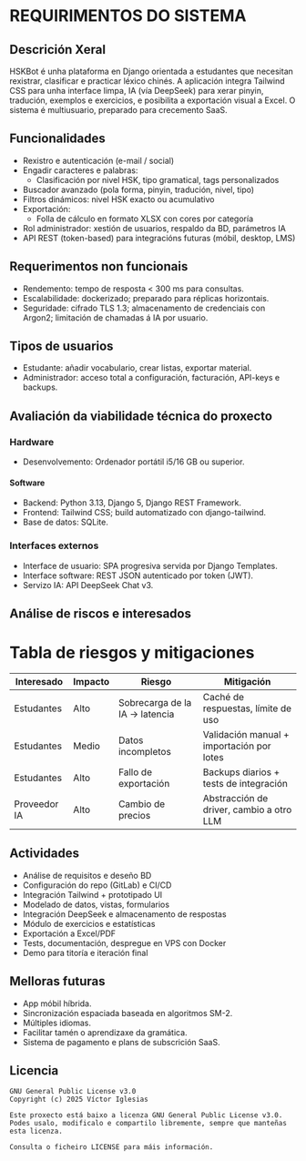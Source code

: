 # REQUIRIMENTOS DO SISTEMA

## Descrición Xeral

HSKBot é unha plataforma en Django orientada a estudantes que necesitan rexistrar, clasificar e practicar léxico chinés.
A aplicación integra Tailwind CSS para unha interface limpa, IA (vía DeepSeek) para xerar pinyin, tradución, exemplos e exercicios, e posibilita a exportación visual a Excel. O sistema é multiusuario, preparado para crecemento SaaS.

## Funcionalidades

- Rexistro e autenticación (e-mail / social)
- Engadir caracteres e palabras:
  - Clasificación por nivel HSK, tipo gramatical, tags personalizados
- Buscador avanzado (pola forma, pinyin, tradución, nivel, tipo)
- Filtros dinámicos: nivel HSK exacto ou acumulativo
- Exportación:
  - Folla de cálculo en formato XLSX con cores por categoría
- Rol administrador: xestión de usuarios, respaldo da BD, parámetros IA
- API REST (token-based) para integracións futuras (móbil, desktop, LMS)

## Requerimentos non funcionais
- Rendemento: tempo de resposta < 300 ms para consultas.
- Escalabilidade: dockerizado; preparado para réplicas horizontais.
- Seguridade: cifrado TLS 1.3; almacenamento de credenciais con Argon2; limitación de chamadas á IA por usuario.


## Tipos de usuarios
- Estudante: añadir vocabulario, crear listas, exportar material.
- Administrador: acceso total a configuración, facturación, API-keys e backups.


## Avaliación da viabilidade técnica do proxecto

### Hardware
- Desenvolvemento: Ordenador portátil i5/16 GB ou superior.

#### Software
- Backend: Python 3.13, Django 5, Django REST Framework.
- Frontend: Tailwind CSS; build automatizado con django-tailwind.
- Base de datos: SQLite.

### Interfaces externos
- Interface de usuario: SPA progresiva servida por Django Templates.
- Interface software: REST JSON autenticado por token (JWT).
- Servizo IA: API DeepSeek Chat v3.

## Análise de riscos e interesados
# Tabla de riesgos y mitigaciones

| Interesado   | Impacto | Riesgo                             | Mitigación                                  |
|--------------|---------|------------------------------------|---------------------------------------------|
| Estudantes  | Alto    | Sobrecarga de la IA → latencia     | Caché de respuestas, límite de uso          |
| Estudantes    | Medio   | Datos incompletos                  | Validación manual + importación por lotes   |
| Estudantes   | Alto    | Fallo de exportación               | Backups diarios + tests de integración      |
| Proveedor IA | Alto    | Cambio de precios                  | Abstracción de driver, cambio a otro LLM    |


## Actividades
- Análise de requisitos e deseño BD
- Configuración do repo (GitLab) e CI/CD
- Integración Tailwind + prototipado UI
- Modelado de datos, vistas, formularios
- Integración DeepSeek e almacenamento de respostas
- Módulo de exercicios e estatísticas
- Exportación a Excel/PDF
- Tests, documentación, despregue en VPS con Docker
- Demo para titoría e iteración final

## Melloras futuras
- App móbil híbrida.
- Sincronización espaciada baseada en algoritmos SM-2.
- Múltiples idiomas.
- Facilitar tamén o aprendizaxe da gramática.
- Sistema de pagamento e plans de subscrición SaaS.

## Licencia

```text
GNU General Public License v3.0
Copyright (c) 2025 Víctor Iglesias

Este proxecto está baixo a licenza GNU General Public License v3.0.
Podes usalo, modificalo e compartilo libremente, sempre que manteñas esta licenza.

Consulta o ficheiro LICENSE para máis información.
```